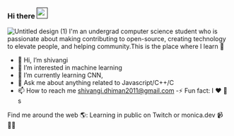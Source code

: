 ### Hi there <a href=""><img src="https://media.giphy.com/media/hvRJCLFzcasrR4ia7z/giphy.gif" width="25px"></a>

![Untitled design (1)](https://user-images.githubusercontent.com/61706649/137081736-07a927ca-b6b5-4677-945a-c2fe711627d0.jpg)
I'm an undergrad computer science student who is passionate about making contributing to open-source, creating technology to elevate people, and helping community.This is the place where I learn :rofl:

- 👋 Hi, I’m shivangi
- 👀 I’m interested in machine learning
- 🌱 I’m currently learning CNN, 
- 💬  Ask me about anything related to Javascript/C++/C
- 📫 How to reach me shivangi.dhiman2011@gmail.com
-⚡  Fun fact: I ❤️ 🐶s


Find me around the web 🌎:
Learning in public on Twitch or monica.dev 📹 ✍🏾

<!---
shivangi557/shivangi557 is a ✨ special ✨ repository because its `README.md` (this file) appears on your GitHub profile.
You can click the Preview link to take a look at your changes.
--->
